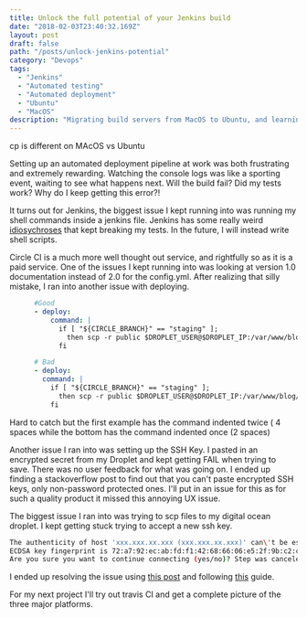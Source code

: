 ```yaml
---
title: Unlock the full potential of your Jenkins build
date: "2018-02-03T23:40:32.169Z"
layout: post
draft: false
path: "/posts/unlock-jenkins-potential"
category: "Devops"
tags:
  - "Jenkins"
  - "Automated testing"
  - "Automated deployment"
  - "Ubuntu"
  - "MacOS"
description: "Migrating build servers from MacOS to Ubuntu, and learning some hidden features for Jenkins."
---
```


cp is different on MAcOS vs Ubuntu


Setting up an automated deployment pipeline at work was both frustrating and extremely rewarding. Watching the console logs was like a sporting event, waiting to see what happens next. Will the build fail? Did my tests work? Why do I keep getting this error?!

It turns out for Jenkins, the biggest issue I kept running into was running my shell commands inside a jenkins file. Jenkins has some really weird [idiosychroses](https://gist.github.com/Faheetah/e11bd0315c34ed32e681616e41279ef4) that kept breaking my tests. In the future, I will instead write shell scripts.

Circle CI is a much more well thought out service, and rightfully so as it is a paid service. One of the issues I kept running into was looking at version 1.0 documentation instead of 2.0 for the config.yml. After realizing that silly mistake, I ran into another issue with deploying.

~~~yml
      #Good
      - deploy:
          command: |
            if [ "${CIRCLE_BRANCH}" == "staging" ];
              then scp -r public $DROPLET_USER@$DROPLET_IP:/var/www/blog/;
            fi

      # Bad
      - deploy:
        command: |
          if [ "${CIRCLE_BRANCH}" == "staging" ];
            then scp -r public $DROPLET_USER@$DROPLET_IP:/var/www/blog/;
          fi

~~~

Hard to catch but the first example has the command indented twice ( 4 spaces while the bottom has the command indented once (2 spaces)

Another issue I ran into was setting up the SSH Key. I pasted in an encrypted secret from my Droplet and kept getting FAIL when trying to save. There was no user feedback for what was going on. I ended up finding a stackoverflow post to find out that you can't paste encrypted SSH keys, only non-password protected ones. I'll put in an issue for this as for such a quality product it missed this annoying UX issue.

The biggest issue I ran into was trying to scp files to my digital ocean droplet. I kept getting stuck trying to accept a new ssh key.

~~~bash
The authenticity of host 'xxx.xxx.xx.xxx (xxx.xxx.xx.xxx)' can\'t be established.
ECDSA key fingerprint is 72:a7:92:ec:ab:fd:f1:42:68:66:06:e5:2f:9b:c2:c8.
Are you sure you want to continue connecting (yes/no)? Step was canceled
~~~

I ended up resolving the issue using [this post](https://discuss.circleci.com/t/scp-using-public-key/11094/4) and following [this](https://medium.com/@lewdaly/circleci-docker-digital-ocean-409628f5a428) guide.

For my next project I'll try out travis CI and get a complete picture of the three major platforms.
